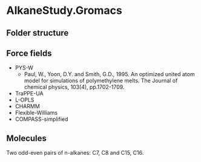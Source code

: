 # AlkaneStudy.Gromacs

## Folder structure


## Force fields

* PYS-W
  * Paul, W., Yoon, D.Y. and Smith, G.D., 1995. An optimized united atom model for simulations of polymethylene melts. The Journal of chemical physics, 103(4), pp.1702-1709.
* TraPPE-UA
* L-OPLS
* CHARMM
* Flexible-Williams
* COMPASS-simplified

## Molecules
Two odd-even pairs of n-alkanes: C7, C8 and C15, C16.
